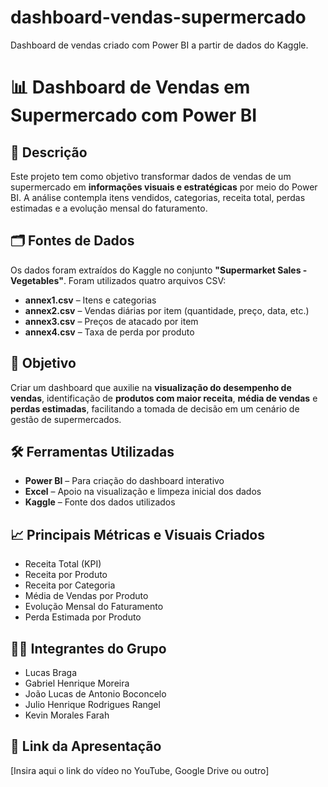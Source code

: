 # dashboard-vendas-supermercado
Dashboard de vendas criado com Power BI a partir de dados do Kaggle.

# 📊 Dashboard de Vendas em Supermercado com Power BI

## 🧾 Descrição
Este projeto tem como objetivo transformar dados de vendas de um supermercado em **informações visuais e estratégicas** por meio do Power BI. A análise contempla itens vendidos, categorias, receita total, perdas estimadas e a evolução mensal do faturamento.

## 🗂️ Fontes de Dados
Os dados foram extraídos do Kaggle no conjunto **"Supermarket Sales - Vegetables"**. Foram utilizados quatro arquivos CSV:

- **annex1.csv** – Itens e categorias  
- **annex2.csv** – Vendas diárias por item (quantidade, preço, data, etc.)  
- **annex3.csv** – Preços de atacado por item  
- **annex4.csv** – Taxa de perda por produto  

## 🎯 Objetivo
Criar um dashboard que auxilie na **visualização do desempenho de vendas**, identificação de **produtos com maior receita**, **média de vendas** e **perdas estimadas**, facilitando a tomada de decisão em um cenário de gestão de supermercados.

## 🛠️ Ferramentas Utilizadas
- **Power BI** – Para criação do dashboard interativo  
- **Excel** – Apoio na visualização e limpeza inicial dos dados  
- **Kaggle** – Fonte dos dados utilizados  

## 📈 Principais Métricas e Visuais Criados
- Receita Total (KPI)
- Receita por Produto
- Receita por Categoria
- Média de Vendas por Produto
- Evolução Mensal do Faturamento
- Perda Estimada por Produto

## 👨‍💻 Integrantes do Grupo
- Lucas Braga
- Gabriel Henrique Moreira
- João Lucas de Antonio Boconcelo 
- Julio Henrique Rodrigues Rangel
- Kevin Morales Farah

## 🎥 Link da Apresentação
[Insira aqui o link do vídeo no YouTube, Google Drive ou outro]
